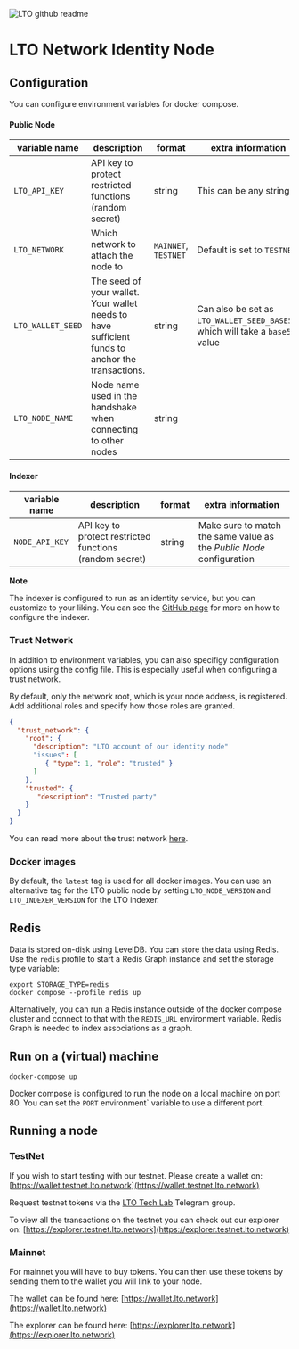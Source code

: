 ![LTO github readme](https://user-images.githubusercontent.com/100821/196711741-96cd4ba5-932a-4e95-b420-42d4d61c21fd.png)

# LTO Network Identity Node

## Configuration

You can configure environment variables for docker compose.

#### Public Node

| variable name     | description                                                                                     | format               | extra information                                                             |
| ----------------- | ----------------------------------------------------------------------------------------------- | -------------------- | ----------------------------------------------------------------------------- |
| `LTO_API_KEY`     | API key to protect restricted functions (random secret)                                         | string               | This can be any string                                                        |
| `LTO_NETWORK`     | Which network to attach the node to                                                             | `MAINNET`, `TESTNET` | Default is set to `TESTNET`                                                   |
| `LTO_WALLET_SEED` | The seed of your wallet. Your wallet needs to have sufficient funds to anchor the transactions. | string               | Can also be set as `LTO_WALLET_SEED_BASE58`, which will take a `base58` value |
| `LTO_NODE_NAME`        | Node name used in the handshake when connecting to other nodes                                  | string                 |

#### Indexer

| variable name  | description                                             | format | extra information                                                    |
| -------------- | ------------------------------------------------------- | ------ | -------------------------------------------------------------------- |
| `NODE_API_KEY` | API key to protect restricted functions (random secret) | string | Make sure to match the same value as the _Public Node_ configuration |

**Note**

The indexer is configured to run as an identity service, but you can customize to your liking. You can see the [GitHub page](https://github.com/ltonetwork/indexer#configuration) for more on how to configure the indexer.

### Trust Network

In addition to environment variables, you can also specifigy configuration options using the config file. This is especially useful when configuring a trust network.

By default, only the network root, which is your node address, is registered. Add additional roles and specify how those roles are granted.

```json
{
  "trust_network": {
    "root": {
      "description": "LTO account of our identity node"
      "issues": [
         { "type": 1, "role": "trusted" }
      ]
    },
    "trusted": {
       "description": "Trusted party"
    }
  }
}
```

You can read more about the trust network [here](https://docs.ltonetwork.com/v/edge/node/identity-node/configuration-1/configuration).

### Docker images

By default, the `latest` tag is used for all docker images. You can use an alternative tag for the LTO public node by setting `LTO_NODE_VERSION` and `LTO_INDEXER_VERSION` for the LTO indexer.

## Redis

Data is stored on-disk using LevelDB. You can store the data using Redis. Use the `redis` profile to start a Redis Graph instance and set the storage type variable:

```
export STORAGE_TYPE=redis
docker compose --profile redis up
```

Alternatively, you can run a Redis instance outside of the docker compose cluster and connect to that with the `REDIS_URL` environment variable. Redis Graph is needed to index associations as a graph.

## Run on a (virtual) machine

```
docker-compose up
```
    
Docker compose is configured to run the node on a local machine on port 80. You can set the `PORT` environment` variable to use a different port.

## Running a node

### TestNet
 
If you wish to start testing with our testnet. Please create a wallet on: [https://wallet.testnet.lto.network](https://wallet.testnet.lto.network)
 
Request testnet tokens via the [LTO Tech Lab](https://t.me/ltotech) Telegram group.
 
To view all the transactions on the testnet you can check out our explorer on: [https://explorer.testnet.lto.network](https://explorer.testnet.lto.network)
 
### Mainnet
 
For mainnet you will have to buy tokens. You can then use these tokens by sending them to the wallet you will link to your node.
 
The wallet can be found here: [https://wallet.lto.network](https://wallet.lto.network)
 
The explorer can be found here: [https://explorer.lto.network](https://explorer.lto.network)
